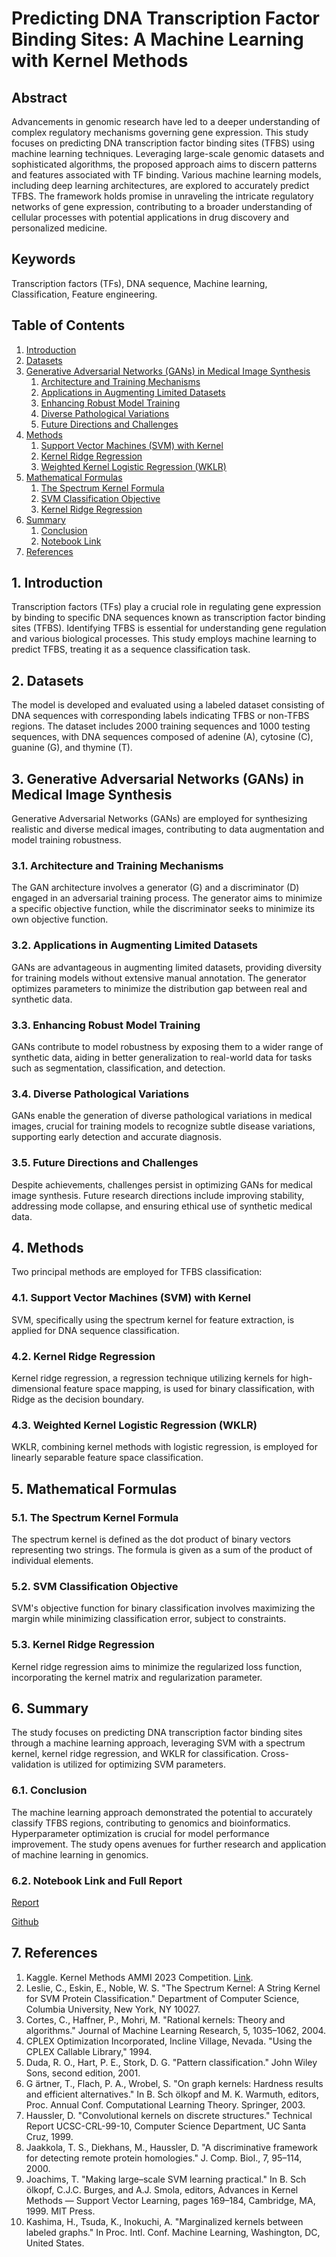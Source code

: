 # Predicting DNA Transcription Factor Binding Sites: A Machine Learning with Kernel Methods

## Abstract

Advancements in genomic research have led to a deeper understanding of complex regulatory mechanisms governing gene expression. This study focuses on predicting DNA transcription factor binding sites (TFBS) using machine learning techniques. Leveraging large-scale genomic datasets and sophisticated algorithms, the proposed approach aims to discern patterns and features associated with TF binding. Various machine learning models, including deep learning architectures, are explored to accurately predict TFBS. The framework holds promise in unraveling the intricate regulatory networks of gene expression, contributing to a broader understanding of cellular processes with potential applications in drug discovery and personalized medicine.

## Keywords

Transcription factors (TFs), DNA sequence, Machine learning, Classification, Feature engineering.

## Table of Contents

1. [Introduction](#1-introduction)
2. [Datasets](#2-datasets)
3. [Generative Adversarial Networks (GANs) in Medical Image Synthesis](#3-generative-adversarial-networks-gans-in-medical-image-synthesis)
    1. [Architecture and Training Mechanisms](#31-architecture-and-training-mechanisms)
    2. [Applications in Augmenting Limited Datasets](#32-applications-in-augmenting-limited-datasets)
    3. [Enhancing Robust Model Training](#33-enhancing-robust-model-training)
    4. [Diverse Pathological Variations](#34-diverse-pathological-variations)
    5. [Future Directions and Challenges](#35-future-directions-and-challenges)
4. [Methods](#4-methods)
    1. [Support Vector Machines (SVM) with Kernel](#41-support-vector-machines-svm-with-kernel)
    2. [Kernel Ridge Regression](#42-kernel-ridge-regression)
    3. [Weighted Kernel Logistic Regression (WKLR)](#43-weighted-kernel-logistic-regression-wklr)
5. [Mathematical Formulas](#5-mathematical-formulas)
    1. [The Spectrum Kernel Formula](#51-the-spectrum-kernel-formula)
    2. [SVM Classification Objective](#52-svm-classification-objective)
    3. [Kernel Ridge Regression](#53-kernel-ridge-regression)
6. [Summary](#6-summary)
    1. [Conclusion](#61-conclusion)
    2. [Notebook Link](#62-notebook-link)
7. [References](#7-references)

## 1. Introduction

Transcription factors (TFs) play a crucial role in regulating gene expression by binding to specific DNA sequences known as transcription factor binding sites (TFBS). Identifying TFBS is essential for understanding gene regulation and various biological processes. This study employs machine learning to predict TFBS, treating it as a sequence classification task.

## 2. Datasets

The model is developed and evaluated using a labeled dataset consisting of DNA sequences with corresponding labels indicating TFBS or non-TFBS regions. The dataset includes 2000 training sequences and 1000 testing sequences, with DNA sequences composed of adenine (A), cytosine (C), guanine (G), and thymine (T).

## 3. Generative Adversarial Networks (GANs) in Medical Image Synthesis

Generative Adversarial Networks (GANs) are employed for synthesizing realistic and diverse medical images, contributing to data augmentation and model training robustness.

### 3.1. Architecture and Training Mechanisms

The GAN architecture involves a generator (G) and a discriminator (D) engaged in an adversarial training process. The generator aims to minimize a specific objective function, while the discriminator seeks to minimize its own objective function.

### 3.2. Applications in Augmenting Limited Datasets

GANs are advantageous in augmenting limited datasets, providing diversity for training models without extensive manual annotation. The generator optimizes parameters to minimize the distribution gap between real and synthetic data.

### 3.3. Enhancing Robust Model Training

GANs contribute to model robustness by exposing them to a wider range of synthetic data, aiding in better generalization to real-world data for tasks such as segmentation, classification, and detection.

### 3.4. Diverse Pathological Variations

GANs enable the generation of diverse pathological variations in medical images, crucial for training models to recognize subtle disease variations, supporting early detection and accurate diagnosis.

### 3.5. Future Directions and Challenges

Despite achievements, challenges persist in optimizing GANs for medical image synthesis. Future research directions include improving stability, addressing mode collapse, and ensuring ethical use of synthetic medical data.

## 4. Methods

Two principal methods are employed for TFBS classification:

### 4.1. Support Vector Machines (SVM) with Kernel

SVM, specifically using the spectrum kernel for feature extraction, is applied for DNA sequence classification.

### 4.2. Kernel Ridge Regression

Kernel ridge regression, a regression technique utilizing kernels for high-dimensional feature space mapping, is used for binary classification, with Ridge as the decision boundary.

### 4.3. Weighted Kernel Logistic Regression (WKLR)

WKLR, combining kernel methods with logistic regression, is employed for linearly separable feature space classification.

## 5. Mathematical Formulas

### 5.1. The Spectrum Kernel Formula

The spectrum kernel is defined as the dot product of binary vectors representing two strings. The formula is given as a sum of the product of individual elements.

### 5.2. SVM Classification Objective

SVM's objective function for binary classification involves maximizing the margin while minimizing classification error, subject to constraints.

### 5.3. Kernel Ridge Regression

Kernel ridge regression aims to minimize the regularized loss function, incorporating the kernel matrix and regularization parameter.

## 6. Summary

The study focuses on predicting DNA transcription factor binding sites through a machine learning approach, leveraging SVM with a spectrum kernel, kernel ridge regression, and WKLR for classification. Cross-validation is utilized for optimizing SVM parameters.

### 6.1. Conclusion

The machine learning approach demonstrated the potential to accurately classify TFBS regions, contributing to genomics and bioinformatics. Hyperparameter optimization is crucial for model performance improvement. The study opens avenues for further research and application of machine learning in genomics.

### 6.2. Notebook Link and Full Report
[Report]()

[Github](https://github.com/Muhirwakyeyune/DNA_B_sites/blob/main/predicting-dna-sequences%20copy.ipynb)

## 7. References

1. Kaggle. Kernel Methods AMMI 2023 Competition. [Link](https://www.kaggle.com/competitions/kernel-methods-ammi-2023).
2. Leslie, C., Eskin, E., Noble, W. S. "The Spectrum Kernel: A String Kernel for SVM Protein Classification." Department of Computer Science, Columbia University, New York, NY 10027.
3. Cortes, C., Haffner, P., Mohri, M. "Rational kernels: Theory and algorithms." Journal of Machine Learning Research, 5, 1035–1062, 2004.
4. CPLEX Optimization Incorporated, Incline Village, Nevada. "Using the CPLEX Callable Library," 1994.
5. Duda, R. O., Hart, P. E., Stork, D. G. "Pattern classification." John Wiley Sons, second edition, 2001.
6. G ̈artner, T., Flach, P. A., Wrobel, S. "On graph kernels: Hardness results and efficient alternatives." In B. Sch ̈olkopf and M. K. Warmuth, editors, Proc. Annual Conf. Computational Learning Theory. Springer, 2003.
7. Haussler, D. "Convolutional kernels on discrete structures." Technical Report UCSC-CRL-99-10, Computer Science Department, UC Santa Cruz, 1999.
8. Jaakkola, T. S., Diekhans, M., Haussler, D. "A discriminative framework for detecting remote protein homologies." J. Comp. Biol., 7, 95–114, 2000.
9. Joachims, T. "Making large–scale SVM learning practical." In B. Sch ̈olkopf, C.J.C. Burges, and A.J. Smola, editors, Advances in Kernel Methods — Support Vector Learning, pages 169–184, Cambridge, MA, 1999. MIT Press.
10. Kashima, H., Tsuda, K., Inokuchi, A. "Marginalized kernels between labeled graphs." In Proc. Intl. Conf. Machine Learning, Washington, DC, United States.
